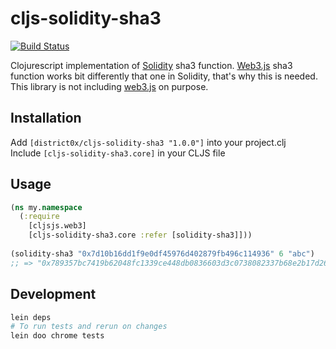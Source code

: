 # cljs-solidity-sha3

[![Build Status](https://travis-ci.org/district0x/cljs-solidity-sha3.svg?branch=master)](https://travis-ci.org/district0x/cljs-solidity-sha3)

Clojurescript implementation of [Solidity](https://solidity.readthedocs.io/en/develop/) sha3 function. [Web3.js](https://github.com/ethereum/web3.js/)
sha3 function works bit differently that one in Solidity, that's why this is needed. This library is not 
including [web3.js](https://github.com/ethereum/web3.js/) on purpose.


## Installation
Add `[district0x/cljs-solidity-sha3 "1.0.0"]` into your project.clj  
Include `[cljs-solidity-sha3.core]` in your CLJS file

## Usage

```clojure
(ns my.namespace
  (:require
    [cljsjs.web3]
    [cljs-solidity-sha3.core :refer [solidity-sha3]]))
    
(solidity-sha3 "0x7d10b16dd1f9e0df45976d402879fb496c114936" 6 "abc")
;; => "0x789357bc7419b62048fc1339ce448db0836603d3c0738082337b68e2b17d26a6"
```  

## Development
```bash
lein deps
# To run tests and rerun on changes
lein doo chrome tests
```